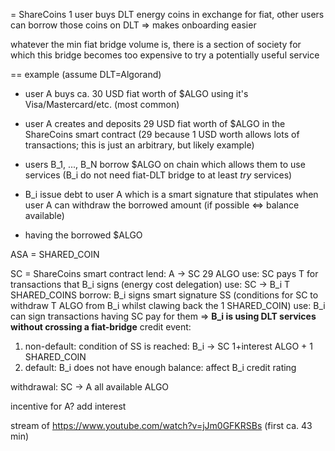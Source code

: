 = ShareCoins
1 user buys DLT energy coins in exchange for fiat, other users can borrow those coins on DLT => makes onboarding easier

whatever the min fiat bridge volume is, there is a section of society for which this bridge becomes too expensive to try a potentially useful service


==
example (assume DLT=Algorand)

+ user A buys ca. 30 USD fiat worth of $ALGO using it's Visa/Mastercard/etc. (most common)

+ user A creates and deposits 29 USD fiat worth of $ALGO in the ShareCoins smart contract (29 because 1 USD worth allows lots of transactions; this is just an arbitrary, but likely example)

+ users B_1, ..., B_N borrow $ALGO on chain which allows them to use services (B_i do not need fiat-DLT bridge to at least *try* services)

+ B_i issue debt to user A which is a smart signature that stipulates when user A can withdraw the borrowed amount (if possible <=> balance available)

+ having the borrowed $ALGO 

ASA = SHARED_COIN

SC = ShareCoins smart contract
lend: A -> SC 29 ALGO
use: SC pays T for transactions that B_i signs (energy cost delegation)
use: SC -> B_i T SHARED_COINS
borrow: B_i signs smart signature SS (conditions for SC to withdraw T ALGO from B_i whilst clawing back the 1 SHARED_COIN)
use: B_i can sign transactions having SC pay for them => **B_i is using DLT services without crossing a fiat-bridge**
credit event:
 1. non-default: condition of SS is reached: B_i -> SC 1+interest ALGO + 1 SHARED_COIN
 2. default: B_i does not have enough balance: affect B_i credit rating

withdrawal: SC -> A all available ALGO

incentive for A? add interest

stream of https://www.youtube.com/watch?v=jJm0GFKRSBs (first ca. 43 min)
